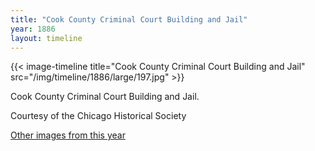 ```yaml
---
title: "Cook County Criminal Court Building and Jail"
year: 1886
layout: timeline
---
```


{{< image-timeline title="Cook County Criminal Court Building and Jail" src="/img/timeline/1886/large/197.jpg" >}}
 

Cook County Criminal Court Building and Jail. 

Courtesy of the Chicago Historical Society  

[Other images from this year](/historical/timeline/1886)